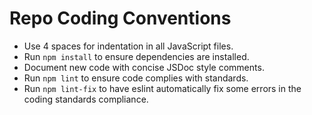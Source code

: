 # Repo Coding Conventions

- Use 4 spaces for indentation in all JavaScript files.
- Run `npm install` to ensure dependencies are installed.
- Document new code with concise JSDoc style comments.
- Run `npm lint` to ensure code complies with standards.
- Run `npm lint-fix` to have eslint automatically fix some errors in the coding standards compliance.

